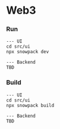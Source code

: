 # Web3

### Run

```
--- UI
cd src/ui
npx snowpack dev

--- Backend
TBD
```

### Build

```
--- UI
cd src/ui
npx snowpack build

--- Backend
TBD
```